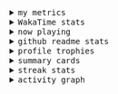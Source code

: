 <details>
  <summary>
    <samp>my metrics</samp>
  </summary>
  <br>

  ![🐳](https://github.com/kkhys/kkhys/blob/main/github-metrics.svg)
</details>

<details>
  <summary>
    <samp>WakaTime stats</samp>
  </summary>
  <br>

<!--START_SECTION:waka-->
![Code Time](http://img.shields.io/badge/Code%20Time-7%2C742%20hrs%207%20mins-blue)

**🐱 My GitHub Data** 

> 📦 6.0 MB Used in GitHub's Storage 
 > 
> 🏆 2,826 Contributions in the Year 2025
 > 
> 💼 Opted to Hire
 > 
> 📜 19 Public Repositories 
 > 
> 🔑 26 Private Repositories 
 > 
**I'm an Early 🐤** 

```text
🌞 Morning                10168 commits       ███████░░░░░░░░░░░░░░░░░░   26.39 % 
🌆 Daytime                10773 commits       ███████░░░░░░░░░░░░░░░░░░   27.96 % 
🌃 Evening                15105 commits       ██████████░░░░░░░░░░░░░░░   39.20 % 
🌙 Night                  2490 commits        ██░░░░░░░░░░░░░░░░░░░░░░░   06.46 % 
```
📅 **I'm Most Productive on Sunday** 

```text
Monday                   4961 commits        ███░░░░░░░░░░░░░░░░░░░░░░   12.87 % 
Tuesday                  5742 commits        ████░░░░░░░░░░░░░░░░░░░░░   14.90 % 
Wednesday                5475 commits        ████░░░░░░░░░░░░░░░░░░░░░   14.21 % 
Thursday                 5543 commits        ████░░░░░░░░░░░░░░░░░░░░░   14.38 % 
Friday                   5467 commits        ████░░░░░░░░░░░░░░░░░░░░░   14.19 % 
Saturday                 5055 commits        ███░░░░░░░░░░░░░░░░░░░░░░   13.12 % 
Sunday                   6293 commits        ████░░░░░░░░░░░░░░░░░░░░░   16.33 % 
```


📊 **This Week I Spent My Time On** 

```text
🕑︎ Time Zone: Asia/Tokyo

💬 Programming Languages: 
Other                    33 hrs 34 mins      ██████████████████░░░░░░░   71.57 % 
Astro                    5 hrs 51 mins       ███░░░░░░░░░░░░░░░░░░░░░░   12.49 % 
TypeScript               4 hrs 55 mins       ███░░░░░░░░░░░░░░░░░░░░░░   10.50 % 
Markdown                 1 hr 53 mins        █░░░░░░░░░░░░░░░░░░░░░░░░   04.02 % 
JSON                     20 mins             ░░░░░░░░░░░░░░░░░░░░░░░░░   00.71 % 

🔥 Editors: 
Chrome                   36 hrs 10 mins      ███████████████████░░░░░░   77.13 % 
WebStorm                 10 hrs 43 mins      ██████░░░░░░░░░░░░░░░░░░░   22.87 % 

💻 Operating System: 
Mac                      46 hrs 54 mins      █████████████████████████   100.00 % 
```


 Last Updated on 2025/10/20 18:57:41 UTC
<!--END_SECTION:waka-->
</details>

<details>
  <summary>
    <samp>now playing</samp>
  </summary>
  <br>

  [![🐟](https://spotify-github-profile.kittinanx.com/api/view?uid=31bo5yuxjgmecenqavrcmndnpt2m&cover_image=true&theme=default&show_offline=true&background_color=121212&interchange=false&bar_color_cover=false&bar_color=58c454)](https://github.com/kittinan/spotify-github-profile)
</details>

<details>
  <summary>
    <samp>github readme stats</samp>
  </summary>
  <br>

  <div> 
    <img alt="🐠" src="https://github-readme-stats.vercel.app/api?username=kkhys&count_private=true&show_icons=true&theme=dark&include_all_commits=true" />
    <img alt="🐟" src="https://github-readme-stats.vercel.app/api/top-langs/?username=kkhys&layout=compact&theme=dark&langs_count=10&hide=HTML,CSS,SCSS" />
  </div>
</details>

<details>
  <summary>
    <samp>profile trophies</samp>
  </summary>
  <br>

  [![🐬](https://github-profile-trophy.vercel.app/?username=kkhys&rank=SECRET,SSS,SS,S,AAA,AA,A&theme=darkhub&row=1&margin-w=10&no-bg=true)](https://github.com/ryo-ma/github-profile-trophy)
</details>

<details>
  <summary>
    <samp>summary cards</samp>
  </summary>
  <br>

  [![🐋](https://github-profile-summary-cards.vercel.app/api/cards/profile-details?username=kkhys&theme=github_dark)](https://github.com/vn7n24fzkq/github-profile-summary-cards)
  [![🦑](https://github-profile-summary-cards.vercel.app/api/cards/repos-per-language?username=kkhys&theme=github_dark)](https://github.com/vn7n24fzkq/github-profile-summary-cards)
  [![🦭](https://github-profile-summary-cards.vercel.app/api/cards/most-commit-language?username=kkhys&theme=github_dark)](https://github.com/vn7n24fzkq/github-profile-summary-cards)
  [![🦀](https://github-profile-summary-cards.vercel.app/api/cards/stats?username=kkhys&theme=github_dark)](https://github.com/vn7n24fzkq/github-profile-summary-cards)
  [![🦈](https://github-profile-summary-cards.vercel.app/api/cards/productive-time?username=kkhys&theme=github_dark)](https://github.com/vn7n24fzkq/github-profile-summary-cards)
</details>

<details>
  <summary>
    <samp>streak stats</samp>
  </summary>
  <br>

  [![🐠](https://github-readme-streak-stats.herokuapp.com?user=kkhys&theme=dark)](https://github.com/DenverCoder1/github-readme-streak-stats)
</details>

<details>
  <summary>
    <samp>activity graph</samp>
  </summary>
  <br>

  [![🐡](https://github-readme-activity-graph.vercel.app/graph?username=kkhys&theme=xcode)](https://github.com/ashutosh00710/github-readme-activity-graph)
</details>
